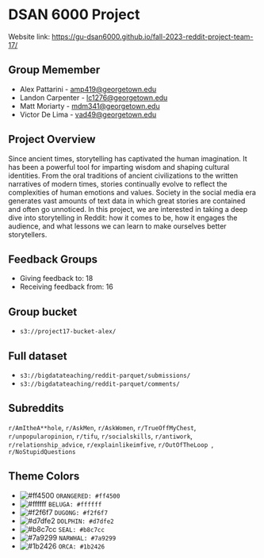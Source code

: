 # DSAN 6000 Project

Website link: https://gu-dsan6000.github.io/fall-2023-reddit-project-team-17/

## Group Memember

* Alex Pattarini - amp419@georgetown.edu
* Landon Carpenter - lc1276@georgetown.edu
* Matt Moriarty - mdm341@georgetown.edu
* Victor De Lima - vad49@georgetown.edu

## Project Overview

Since ancient times, storytelling has captivated the human imagination. It has been a powerful tool for imparting wisdom and shaping cultural identities. From the oral traditions of ancient civilizations to the written narratives of modern times, stories continually evolve to reflect the complexities of human emotions and values. Society in the social media era generates vast amounts of text data in which great stories are contained and often go unnoticed. In this project, we are interested in taking a deep dive into storytelling in Reddit: how it comes to be, how it engages the audience, and what lessons we can learn to make ourselves better storytellers.

## Feedback Groups

* Giving feedback to: 18
* Receiving feedback from: 16

## Group bucket

- `s3://project17-bucket-alex/`

## Full dataset

* `s3://bigdatateaching/reddit-parquet/submissions/`
* `s3://bigdatateaching/reddit-parquet/comments/`

## Subreddits

`r/AmItheA**hole`, `r/AskMen`, `r/AskWomen`, `r/TrueOffMyChest`, `r/unpopularopinion`, `r/tifu`, `r/socialskills`, `r/antiwork`, `r/relationship_advice`, `r/explainlikeimfive`, `r/OutOfTheLoop `, `r/NoStupidQuestions`

## Theme Colors

- ![#ff4500](https://placehold.co/15x15/ff4500/ff4500.png) `ORANGERED: #ff4500`
- ![#ffffff](https://placehold.co/15x15/ffffff/ffffff.png) `BELUGA: #ffffff`
- ![#f2f6f7](https://placehold.co/15x15/f2f6f7/f2f6f7.png) `DUGONG: #f2f6f7`
- ![#d7dfe2](https://placehold.co/15x15/d7dfe2/d7dfe2.png) `DOLPHIN: #d7dfe2`
- ![#b8c7cc](https://placehold.co/15x15/b8c7cc/b8c7cc.png) `SEAL: #b8c7cc`
- ![#7a9299](https://placehold.co/15x15/7a9299/7a9299.png) `NARWHAL: #7a9299`
- ![#1b2426](https://placehold.co/15x15/1b2426/1b2426.png) `ORCA: #1b2426`
